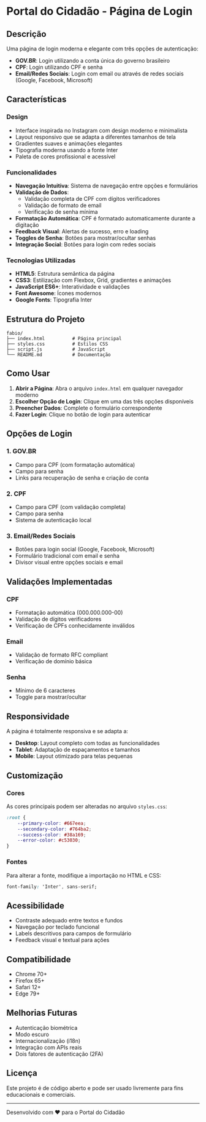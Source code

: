 # Portal do Cidadão - Página de Login

## Descrição
Uma página de login moderna e elegante com três opções de autenticação:
- **GOV.BR**: Login utilizando a conta única do governo brasileiro
- **CPF**: Login utilizando CPF e senha
- **Email/Redes Sociais**: Login com email ou através de redes sociais (Google, Facebook, Microsoft)

## Características

### Design
- Interface inspirada no Instagram com design moderno e minimalista
- Layout responsivo que se adapta a diferentes tamanhos de tela
- Gradientes suaves e animações elegantes
- Tipografia moderna usando a fonte Inter
- Paleta de cores profissional e acessível

### Funcionalidades
- **Navegação Intuitiva**: Sistema de navegação entre opções e formulários
- **Validação de Dados**: 
  - Validação completa de CPF com dígitos verificadores
  - Validação de formato de email
  - Verificação de senha mínima
- **Formatação Automática**: CPF é formatado automaticamente durante a digitação
- **Feedback Visual**: Alertas de sucesso, erro e loading
- **Toggles de Senha**: Botões para mostrar/ocultar senhas
- **Integração Social**: Botões para login com redes sociais

### Tecnologias Utilizadas
- **HTML5**: Estrutura semântica da página
- **CSS3**: Estilização com Flexbox, Grid, gradientes e animações
- **JavaScript ES6+**: Interatividade e validações
- **Font Awesome**: Ícones modernos
- **Google Fonts**: Tipografia Inter

## Estrutura do Projeto
```
fabio/
├── index.html          # Página principal
├── styles.css          # Estilos CSS
├── script.js           # JavaScript
└── README.md           # Documentação
```

## Como Usar

1. **Abrir a Página**: Abra o arquivo `index.html` em qualquer navegador moderno
2. **Escolher Opção de Login**: Clique em uma das três opções disponíveis
3. **Preencher Dados**: Complete o formulário correspondente
4. **Fazer Login**: Clique no botão de login para autenticar

## Opções de Login

### 1. GOV.BR
- Campo para CPF (com formatação automática)
- Campo para senha
- Links para recuperação de senha e criação de conta

### 2. CPF
- Campo para CPF (com validação completa)
- Campo para senha
- Sistema de autenticação local

### 3. Email/Redes Sociais
- Botões para login social (Google, Facebook, Microsoft)
- Formulário tradicional com email e senha
- Divisor visual entre opções sociais e email

## Validações Implementadas

### CPF
- Formatação automática (000.000.000-00)
- Validação de dígitos verificadores
- Verificação de CPFs conhecidamente inválidos

### Email
- Validação de formato RFC compliant
- Verificação de domínio básica

### Senha
- Mínimo de 6 caracteres
- Toggle para mostrar/ocultar

## Responsividade
A página é totalmente responsiva e se adapta a:
- **Desktop**: Layout completo com todas as funcionalidades
- **Tablet**: Adaptação de espaçamentos e tamanhos
- **Mobile**: Layout otimizado para telas pequenas

## Customização

### Cores
As cores principais podem ser alteradas no arquivo `styles.css`:
```css
:root {
    --primary-color: #667eea;
    --secondary-color: #764ba2;
    --success-color: #38a169;
    --error-color: #c53030;
}
```

### Fontes
Para alterar a fonte, modifique a importação no HTML e CSS:
```css
font-family: 'Inter', sans-serif;
```

## Acessibilidade
- Contraste adequado entre textos e fundos
- Navegação por teclado funcional
- Labels descritivos para campos de formulário
- Feedback visual e textual para ações

## Compatibilidade
- Chrome 70+
- Firefox 65+
- Safari 12+
- Edge 79+

## Melhorias Futuras
- Autenticação biométrica
- Modo escuro
- Internacionalização (i18n)
- Integração com APIs reais
- Dois fatores de autenticação (2FA)

## Licença
Este projeto é de código aberto e pode ser usado livremente para fins educacionais e comerciais.

---

Desenvolvido com ❤️ para o Portal do Cidadão
